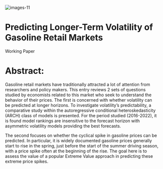 
![images-11](https://user-images.githubusercontent.com/108365002/206346223-56dac6d9-585a-49bc-87ae-5ba8dfe83c55.jpeg)

# Predicting Longer-Term Volatility of Gasoline Retail Markets
Working Paper

# Abstract:

  Gasoline retail markets have traditionally attracted a lot of attention from researchers and policy makers. This entry reviews 2 sets of questions studied by economists related to this market who seek to understand the behavior of their prices. The first is concerned with whether volatility can be predicted at longer horizons. To investigate volatility’s predictability, a comparative study within the autoregressive conditional heteroskedasticity (ARCH) class of models is presented. For the period studied (2016-2022), it is found model rankings are insensitive to the forecast horizon with asymmetric volatility models providing the best forecasts.
  
  The second focuses on whether the cyclical spike in gasoline prices can be predicted. In particular, it is widely documented gasoline prices generally start to rise in the spring, just before the start of the summer driving season, with a price spike often at the beginning of the rise. The goal here is to assess the value of a popular Extreme Value approach in predicting these extreme price spikes.
